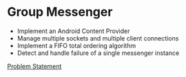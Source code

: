 # Group Messenger

* Implement an Android Content Provider
* Manage multiple sockets and multiple client connections
* Implement a FIFO total ordering algorithm
* Detect and handle failure of a single messenger instance

[Problem Statement](https://github.com/jazzlikethat/GroupMessenger2/blob/master/group-messenger-2.pdf)
